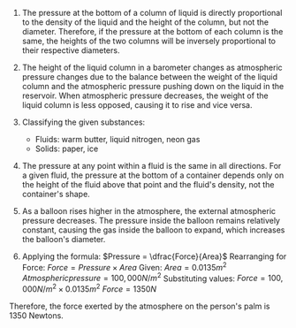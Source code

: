 1. The pressure at the bottom of a column of liquid is directly proportional to the density of the liquid and the height of the column, but not the diameter. Therefore, if the pressure at the bottom of each column is the same, the heights of the two columns will be inversely proportional to their respective diameters. 

2. The height of the liquid column in a barometer changes as atmospheric pressure changes due to the balance between the weight of the liquid column and the atmospheric pressure pushing down on the liquid in the reservoir. When atmospheric pressure decreases, the weight of the liquid column is less opposed, causing it to rise and vice versa.

3. Classifying the given substances:
   - Fluids: warm butter, liquid nitrogen, neon gas
   - Solids: paper, ice

4. The pressure at any point within a fluid is the same in all directions. For a given fluid, the pressure at the bottom of a container depends only on the height of the fluid above that point and the fluid's density, not the container's shape.

5. As a balloon rises higher in the atmosphere, the external atmospheric pressure decreases. The pressure inside the balloon remains relatively constant, causing the gas inside the balloon to expand, which increases the balloon's diameter.

6. Applying the formula: 
   $Pressure = \dfrac{Force}{Area}$
   Rearranging for Force:
  $Force = Pressure \times Area$
   Given:
   $Area = 0.0135 m^2$
   $Atmospheric pressure = 100,000 N/m^2$
   Substituting values:
   $Force = 100,000 N/m^2 \times 0.0135 m^2$
 $Force = 1350 N$


Therefore, the force exerted by the atmosphere on the person's palm is 1350 Newtons.  
